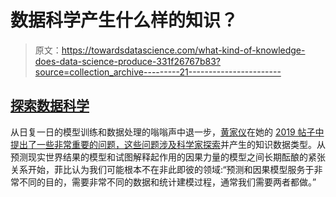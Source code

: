 # 数据科学产生什么样的知识？

> 原文：<https://towardsdatascience.com/what-kind-of-knowledge-does-data-science-produce-331f26767b83?source=collection_archive---------21----------------------->

## [探索数据科学](https://towardsdatascience.com/tagged/exploring-data-science)

从日复一日的模型训练和数据处理的嗡嗡声中退一步，[黄家仪](https://medium.com/u/7a83326316c0?source=post_page-----331f26767b83--------------------------------)在她的 [2019 帖子中提出了一些非常重要的问题，这些问题涉及科学家探索](/predicting-vs-explaining-69b516f90796)并产生的知识数据类型。从预测现实世界结果的模型和试图解释起作用的因果力量的模型之间长期酝酿的紧张关系开始，菲比认为我们可能根本不在非此即彼的领域:“预测和因果模型服务于非常不同的目的，需要非常不同的数据和统计建模过程，通常我们需要两者都做。”

</predicting-vs-explaining-69b516f90796> 